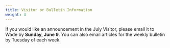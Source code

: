 ```yaml
---
title: Visitor or Bulletin Information
weight: 4
---
```


If you would like an announcement in the July Visitor, please email it to  Wade by **Sunday, June 9**. You can also email articles for the weekly bulletin by Tuesday of each week.
